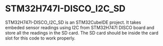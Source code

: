 # STM32H747I-DISCO_I2C_SD
STM32H747I-DISCO_I2C_SD is an STM32CubeIDE project. It takes embeded sensor readings using I2C from STM32H747I DISCO board and store all the readings in the SD card. The SD card should be inside the card slot for this code to work properly.
